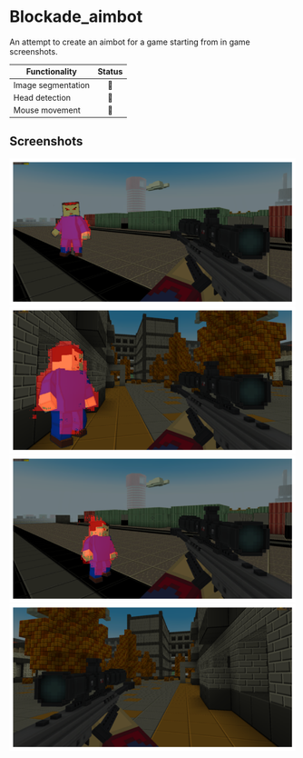 # Blockade_aimbot
An attempt to create an aimbot for a game starting from in game screenshots.

| Functionality                | Status |
| -----------------------------|:------:|
| Image segmentation           |   🔲    |
| Head detection               |   🔳    |
| Mouse movement               |   🔳    |

## Screenshots
<div>
<img src="imgs/GitHub_images/img3.png" width="600rem">
<img src="imgs/GitHub_images/img1.png" width="600rem">
<img src="imgs/GitHub_images/img4.png" width="600rem">
<img src="imgs/GitHub_images/img2.png" width="600rem">
</div>
